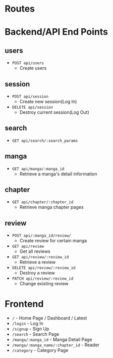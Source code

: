 # Routes

# Backend/API End Points
## users
- `POST api/users`
    - Create users

## session
- `POST api/session`
    - Create new session(Log In)
- `DELETE api/session`
    - Destroy current session(Log Out)

## search
- `GET api/search/:search_params`

## manga
- `GET api/manga/:manga_id`
    - Retrieve a manga's detail information

## chapter
- `GET api/chapter/:chapter_id`
    - Retrieve manga chapter pages
## review
- `POST api/:manga_id/review/`
    - Create review for certain manga
- `GET api/review`
    - Get all reviews
- `GET api/review/:review_id`
    - Retrieve a review
- `DELETE api/review/:review_id`
    - Destroy a review
- `PATCH api/review/:review_id`
    - Change existing review

# Frontend

- `/` - Home Page / Dashboard / Latest
- `/login` - Log In
- `/signup` - Sign Up
- `/search` - Search Page
- `/manga/:manga_id` - Manga Detail Page
- `/manga/:manga_name/:chapter_id` - Reader
- `/category` - Category Page

